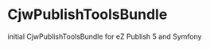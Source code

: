 CjwPublishToolsBundle
=====================

initial CjwPublishToolsBundle for eZ Publish 5 and Symfony
